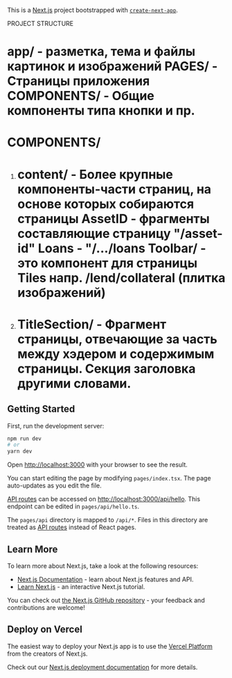 This is a [Next.js](https://nextjs.org/) project bootstrapped with [`create-next-app`](https://github.com/vercel/next.js/tree/canary/packages/create-next-app).

PROJECT STRUCTURE

app/ - разметка, тема и файлы картинок и изображений
PAGES/ - Страницы приложения
COMPONENTS/ - Общие компоненты типа кнопки и пр.
===
COMPONENTS/
=====

1.  content/ - Более крупные компоненты-части страниц, на основе которых собираются страницы
    AssetID - фрагменты составляющие страницу "/asset-id"
    Loans - "/.../loans
    Toolbar/ - это компонент для страницы Tiles
    напр. /lend/collateral (плитка изображений)
    ====
2.  # TitleSection/ - Фрагмент страницы, отвечающие за часть между хэдером и содержимым страницы. Секция заголовка другими словами.

## Getting Started

First, run the development server:

```bash
npm run dev
# or
yarn dev
```

Open [http://localhost:3000](http://localhost:3000) with your browser to see the result.

You can start editing the page by modifying `pages/index.tsx`. The page auto-updates as you edit the file.

[API routes](https://nextjs.org/docs/api-routes/introduction) can be accessed on [http://localhost:3000/api/hello](http://localhost:3000/api/hello). This endpoint can be edited in `pages/api/hello.ts`.

The `pages/api` directory is mapped to `/api/*`. Files in this directory are treated as [API routes](https://nextjs.org/docs/api-routes/introduction) instead of React pages.

## Learn More

To learn more about Next.js, take a look at the following resources:

- [Next.js Documentation](https://nextjs.org/docs) - learn about Next.js features and API.
- [Learn Next.js](https://nextjs.org/learn) - an interactive Next.js tutorial.

You can check out [the Next.js GitHub repository](https://github.com/vercel/next.js/) - your feedback and contributions are welcome!

## Deploy on Vercel

The easiest way to deploy your Next.js app is to use the [Vercel Platform](https://vercel.com/new?utm_medium=default-template&filter=next.js&utm_source=create-next-app&utm_campaign=create-next-app-readme) from the creators of Next.js.

Check out our [Next.js deployment documentation](https://nextjs.org/docs/deployment) for more details.
